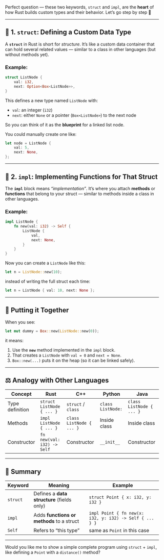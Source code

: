 Perfect question — these two keywords, `struct` and `impl`, are the **heart** of how Rust builds custom types and their behavior.
Let’s go step by step 🔧

---

## 🧱 1. `struct`: Defining a Custom Data Type

A **`struct`** in Rust is short for *structure*.
It’s like a custom data container that can hold several related values — similar to a class in other languages (but without methods yet).

### Example:

```rust
struct ListNode {
    val: i32,
    next: Option<Box<ListNode>>,
}
```

This defines a new type named `ListNode` with:

* `val`: an integer (`i32`)
* `next`: either `None` or a pointer (`Box<ListNode>`) to the next node

So you can think of it as the **blueprint** for a linked list node.

You could manually create one like:

```rust
let node = ListNode {
    val: 5,
    next: None,
};
```

---

## 🧠 2. `impl`: Implementing Functions for That Struct

The **`impl`** block means *“implementation”*.
It’s where you attach **methods** or **functions** that belong to your struct — similar to methods inside a class in other languages.

### Example:

```rust
impl ListNode {
    fn new(val: i32) -> Self {
        ListNode {
            val,
            next: None,
        }
    }
}
```

Now you can create a `ListNode` like this:

```rust
let n = ListNode::new(10);
```

instead of writing the full struct each time:

```rust
let n = ListNode { val: 10, next: None };
```

---

## 🧩 Putting it Together

When you see:

```rust
let mut dummy = Box::new(ListNode::new(0));
```

it means:

1. Use the **`new`** method implemented in the `impl` block.
2. That creates a `ListNode` with `val = 0` and `next = None`.
3. `Box::new(...)` puts it on the heap (so it can be linked safely).

---

## ⚖️ Analogy with Other Languages

| Concept         | Rust                       | C++                      | Python            | Java                     |
| --------------- | -------------------------- | ------------------------ | ----------------- | ------------------------ |
| Type definition | `struct ListNode { ... }`  | `struct` / `class`       | `class ListNode:` | `class ListNode { ... }` |
| Methods         | `impl ListNode { ... }`    | `class ListNode { ... }` | Inside class      | Inside class             |
| Constructor     | `fn new(val: i32) -> Self` | Constructor              | `__init__`        | Constructor              |

---

## 🧩 Summary

| Keyword  | Meaning                                    | Example                                                 |
| -------- | ------------------------------------------ | ------------------------------------------------------- |
| `struct` | Defines a **data structure** (fields only) | `struct Point { x: i32, y: i32 }`                       |
| `impl`   | Adds **functions or methods** to a struct  | `impl Point { fn new(x: i32, y: i32) -> Self { ... } }` |
| `Self`   | Refers to “this type”                      | same as `Point` in this case                            |

---

Would you like me to show a simple complete program using `struct` + `impl`, like defining a `Point` with a `distance()` method?

